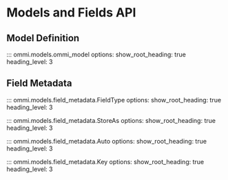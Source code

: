 # Models and Fields API

## Model Definition

::: ommi.models.ommi_model
    options:
      show_root_heading: true
      heading_level: 3

## Field Metadata

::: ommi.models.field_metadata.FieldType
    options:
      show_root_heading: true
      heading_level: 3

::: ommi.models.field_metadata.StoreAs
    options:
      show_root_heading: true
      heading_level: 3

::: ommi.models.field_metadata.Auto
    options:
      show_root_heading: true
      heading_level: 3

::: ommi.models.field_metadata.Key
    options:
      show_root_heading: true
      heading_level: 3 